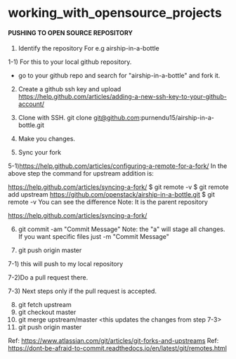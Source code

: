 # working_with_opensource_projects
#### PUSHING TO OPEN SOURCE REPOSITORY ####

1. Identify the repository
For e.g airship-in-a-bottle

1-1) For this to your local github repository.
- go to your github repo and search for "airship-in-a-bottle"
and fork it.

2. Create a github ssh key and upload
https://help.github.com/articles/adding-a-new-ssh-key-to-your-github-account/

3) Clone with SSH.
git clone git@github.com:purnendu15/airship-in-a-bottle.git

4) Make you changes.

5) Sync your fork

5-1)https://help.github.com/articles/configuring-a-remote-for-a-fork/
In the above step the command for upstream addition is:

https://help.github.com/articles/syncing-a-fork/
$ git remote -v
$ git remote add upstream https://github.com/openstack/airship-in-a-bottle.git
$ git remote -v 
You can see the difference
Note: It is the parent repository	

https://help.github.com/articles/syncing-a-fork/

6) git commit -am "Commit Message"
Note: the "a" will stage all changes.
If you want specific files just -m "Commit Message" <filename>

7) git push origin master

7-1) this will push to my local repository

7-2)Do a pull request there.

7-3) Next steps only if the pull request is accepted.

8) git fetch upstream
9) git checkout master
10) git merge upstream/master <this updates the changes from step 7-3>
11) git push origin master<this will update your local repository>

Ref: https://www.atlassian.com/git/articles/git-forks-and-upstreams
Ref: https://dont-be-afraid-to-commit.readthedocs.io/en/latest/git/remotes.html

